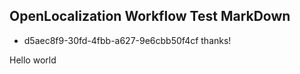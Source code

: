 ## OpenLocalization Workflow Test MarkDown
* d5aec8f9-30fd-4fbb-a627-9e6cbb50f4cf 
thanks!

Hello world